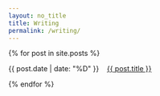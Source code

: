```yaml
---
layout: no_title
title: Writing
permalink: /writing/
---
```


<div class="posts">
  {% for post in site.posts %}
    <p class="post_date"></p>
    <p> 
        {{ post.date | date: "%D" }}
        &nbsp;&nbsp;
        <a href="{{ site.baseurl }}{{ post.url }}">{{ post.title }}</a> 
    </p>
  {% endfor %}
</div>

